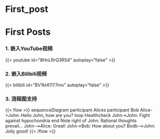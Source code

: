 # First_post


# First Posts

### 1. 嵌入YouTube视频

{{< youtube id="8HnLRrQ3RS4" autoplay=“false" >}}

### 2. 嵌入Bilibili视频

{{< bilibili id="BV1kt41177mo" autoplay=“false" >}}


### 3. 流程图支持
{{< flow >}}
sequenceDiagram
    participant Alices
    participant Bob
    Alice->John: Hello John, how are you?
    loop Healthcheck
        John->John: Fight against hypochondria
    end
    Note right of John: Rational thoughts <br/>prevail...
    John-->Alice: Great!
    John->Bob: How about you?
    Bodb-->John: Jolly good!
{{< /flow >}}

